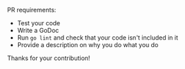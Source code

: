 PR requirements:

- Test your code
- Write a GoDoc
- Run `go lint` and check that your code isn't included in it
- Provide a description on why you do what you do

Thanks for your contribution!
